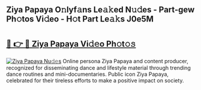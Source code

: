 ## Ziya Papaya O𝚗lyf𝚊ns Le𝚊𝚔ed N𝚞𝚍es - Part-gew Ph𝚘tos Vi𝚍eo - H𝚘t Part Le𝚊𝚔s J0e5M

# <h2><a href="http://hf8ic0w.feru.top/?c=Ziya+Papaya">🔗 👉 🔴 Ziya Papaya Vi𝚍𝚎o Ph𝚘t𝚘𝚜</a></h2>

[![Ziya Papaya Nu𝚍𝚎s](https://i.imgur.com/0TWrTi3.gif)](http://hf8ic0w.feru.top/?c=Ziya+Papaya)
Online persona Ziya Papaya and content producer, recognized for disseminating dance and lifestyle material through trending dance routines and mini-documentaries. Public icon Ziya Papaya, celebrated for their tireless efforts to make a positive impact on society. 
